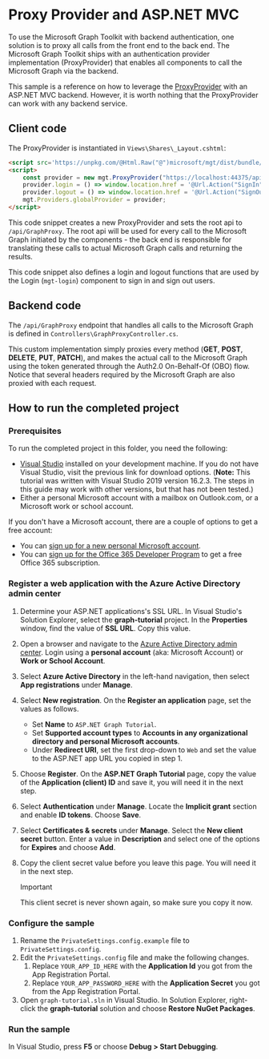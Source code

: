 # Proxy Provider and ASP.NET MVC

To use the Microsoft Graph Toolkit with backend authentication, one solution is to proxy all calls from the front end to the back end. The Microsoft Graph Toolkit ships with an authentication provider implementation (ProxyProvider) that enables all components to call the Microsoft Graph via the backend. 

This sample is a reference on how to leverage the [ProxyProvider](https://learn.microsoft.com/graph/toolkit/providers/proxy) with an ASP.NET MVC backend. However, it is worth nothing that the ProxyProvider can work with any backend service.

## Client code

The ProxyProvider is instantiated in `Views\Shares\_Layout.cshtml`:

```html
<script src='https://unpkg.com/@Html.Raw("@")microsoft/mgt/dist/bundle/mgt-loader.js'></script>
<script>
    const provider = new mgt.ProxyProvider("https://localhost:44375/api/GraphProxy");
    provider.login = () => window.location.href = '@Url.Action("SignIn", "Account")';
    provider.logout = () => window.location.href = '@Url.Action("SignOut", "Account")';
    mgt.Providers.globalProvider = provider;
</script>
```

This code snippet creates a new ProxyProvider and sets the root api to `/api/GraphProxy`. The root api will be used for every call to the Microsoft Graph initiated by the components - the back end is responsible for translating these calls to actual Microsoft Graph calls and returning the results.

This code snippet also defines a login and logout functions that are used by the Login (`mgt-login`) component to sign in and sign out users.

## Backend code

The `/api/GraphProxy` endpoint that handles all calls to the Microsoft Graph is defined in `Controllers\GraphProxyController.cs`. 

This custom implementation simply proxies every method (**GET**, **POST**, **DELETE**, **PUT**, **PATCH**), and makes the actual call to the Microsoft Graph using the token generated through the Auth2.0 On-Behalf-Of (OBO) flow. Notice that several headers required by the Microsoft Graph are also proxied with each request.

## How to run the completed project

### Prerequisites

To run the completed project in this folder, you need the following:

- [Visual Studio](https://visualstudio.microsoft.com/vs/) installed on your development machine. If you do not have Visual Studio, visit the previous link for download options. (**Note:** This tutorial was written with Visual Studio 2019 version 16.2.3. The steps in this guide may work with other versions, but that has not been tested.)
- Either a personal Microsoft account with a mailbox on Outlook.com, or a Microsoft work or school account.

If you don't have a Microsoft account, there are a couple of options to get a free account:

- You can [sign up for a new personal Microsoft account](https://signup.live.com/signup?wa=wsignin1.0&rpsnv=12&ct=1454618383&rver=6.4.6456.0&wp=MBI_SSL_SHARED&wreply=https://mail.live.com/default.aspx&id=64855&cbcxt=mai&bk=1454618383&uiflavor=web&uaid=b213a65b4fdc484382b6622b3ecaa547&mkt=E-US&lc=1033&lic=1).
- You can [sign up for the Office 365 Developer Program](https://developer.microsoft.com/office/dev-program) to get a free Office 365 subscription.

### Register a web application with the Azure Active Directory admin center

1. Determine your ASP.NET applications's SSL URL. In Visual Studio's Solution Explorer, select the **graph-tutorial** project. In the **Properties** window, find the value of **SSL URL**. Copy this value.


1. Open a browser and navigate to the [Azure Active Directory admin center](https://aad.portal.azure.com). Login using a **personal account** (aka: Microsoft Account) or **Work or School Account**.

1. Select **Azure Active Directory** in the left-hand navigation, then select **App registrations** under **Manage**.


1. Select **New registration**. On the **Register an application** page, set the values as follows.

    - Set **Name** to `ASP.NET Graph Tutorial`.
    - Set **Supported account types** to **Accounts in any organizational directory and personal Microsoft accounts**.
    - Under **Redirect URI**, set the first drop-down to `Web` and set the value to the ASP.NET app URL you copied in step 1.


1. Choose **Register**. On the **ASP.NET Graph Tutorial** page, copy the value of the **Application (client) ID** and save it, you will need it in the next step.


1. Select **Authentication** under **Manage**. Locate the **Implicit grant** section and enable **ID tokens**. Choose **Save**.


1. Select **Certificates & secrets** under **Manage**. Select the **New client secret** button. Enter a value in **Description** and select one of the options for **Expires** and choose **Add**.


1. Copy the client secret value before you leave this page. You will need it in the next step.

    > [!IMPORTANT]
    > This client secret is never shown again, so make sure you copy it now.


### Configure the sample

1. Rename the `PrivateSettings.config.example` file to `PrivateSettings.config`.
1. Edit the `PrivateSettings.config` file and make the following changes.
    1. Replace `YOUR_APP_ID_HERE` with the **Application Id** you got from the App Registration Portal.
    1. Replace `YOUR_APP_PASSWORD_HERE` with the **Application Secret** you got from the App Registration Portal.
1. Open `graph-tutorial.sln` in Visual Studio. In Solution Explorer, right-click the **graph-tutorial** solution and choose **Restore NuGet Packages**.

### Run the sample

In Visual Studio, press **F5** or choose **Debug > Start Debugging**.
